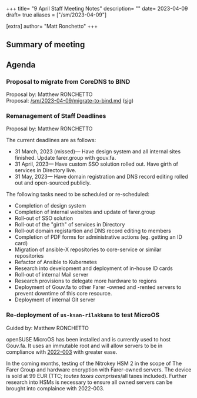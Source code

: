 +++
title= "9 April Staff Meeting Notes"
description= ""
date= 2023-04-09
draft= true
aliases = ["/sm/2023-04-09"]

[extra]
author= "Matt Ronchetto"
+++

## Summary of meeting



## Agenda

### Proposal to migrate from CoreDNS to BIND
Proposal by: Matthew RONCHETTO<br>
Proposal: [/sm/2023-04-09/migrate-to-bind.md](/sm/2023-04-09/migrate-to-bind.md) ([sig](/sm/2023-04-09/migrate-to-bind.md.sig))

### Remanagement of Staff Deadlines
Proposal by: Matthew RONCHETTO<br>

The current deadlines are as follows:
  - 31 March, 2023 (missed)— Have design system and all internal sites finished. Update farer.group with gouv.fa.
  - 31 April, 2023— Have custom SSO solution rolled out. Have girth of services in Directory live.
  - 31 May, 2023— Have domain registration and DNS record editing rolled out and open-sourced publicly.

The following tasks need to be scheduled or re-scheduled:
  - Completion of design system
  - Completion of internal websites and update of farer.group
  - Roll-out of SSO solution
  - Roll-out of the "girth" of services in Directory
  - Roll-out domain registartion and DNS record editing to members
  - Completion of PDF forms for administrative actions (eg. getting an ID card)
  - Migration of ansible-X repositories to core-service or similar repositories
  - Refactor of Ansible to Kubernetes
  - Research into development and deployment of in-house ID cards
  - Roll-out of internal Mail server
  - Research provisions to delegate more hardware to regions
  - Deployment of Gouv.fa to other Farer -owned and -rented servers to prevent downtime of this core resource.
  - Deployment of internal Git server

### Re-deployment of `us-ksan-rilakkuma` to test MicroOS
Guided by: Matthew RONCHETTO<br>

openSUSE MicroOS has been installed and is currently used to host Gouv.fa. It uses an immutable root and will allow servers to be in compliance with [2022-003](/fedlex/2022-003) with greater ease.

In the coming months, testing of the Nitrokey HSM 2 in the scope of The Farer Group and hardware encryption with Farer-owned servers. The device is sold at 99 EUR (TTC; *toutes taxes comprises*/all taxes included). Further research into HSMs is necessary to ensure all owned servers can be brought into complaince with 2022-003.
